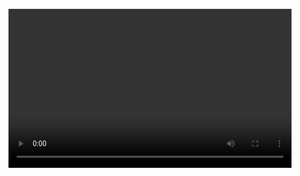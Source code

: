 <video width="560" height="315" controls><source src="https://www.youtube.com/watch?v=VAImptzpIlo&t=9s&ab_channel=ahmedtarek" type="video/mp4"></video>
